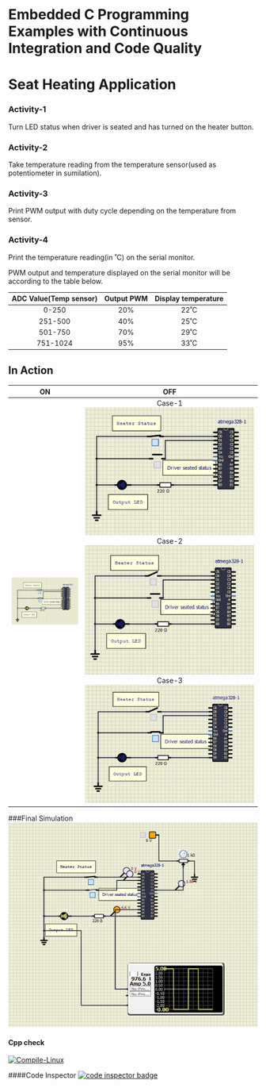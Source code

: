 # Embedded C Programming Examples with Continuous Integration and Code Quality

# Seat Heating Application 

### Activity-1
Turn LED status when driver is seated and has turned on the heater button.

### Activity-2
Take temperature reading from the temperature sensor(used as potentiometer in sumilation).

### Activity-3 
Print PWM output with duty cycle depending on the temperature from sensor.

### Activity-4
Print the temperature reading(in ˚C) on the serial monitor.

PWM output and temperature displayed on the serial monitor will be according to the table below.

| ADC Value(Temp sensor) | Output PWM |  Display temperature |
|:----------------------------:|:---------------:|:-----------------------:|
|  0-250 | 20% | 22˚C |
| 251-500 | 40% | 25˚C |
| 501-750 | 70% | 29˚C |
| 751-1024 | 95% | 33˚C |

## In Action
|ON|OFF|
|:--:|:--:|
|![ON](simulation/LED_ON.JPG)|Case-1![OFF](simulation/Case-1_LED_OFF.JPG) Case-2 ![OFF](simulation/Case-2_LED_OFF.JPG) Case-3 ![OFF](simulation/Case-3_LED_OFF.JPG)|

###Final Simulation
![Final Output](simulation/final_output.JPG)
#### Cpp check
[![Compile-Linux](https://github.com/saikusal/embedded_project/actions/workflows/cppcheck.yml/badge.svg)](https://github.com/saikusal/embedded_project/actions/workflows/cppcheck.yml)

####Code Inspector
<a href="https://frontend.code-inspector.com/public/user/github/saikusal">
   <img src="https://code-inspector.com/public/badge/user/github/saikusal?style=dark" alt="code inspector badge" />
</a>
